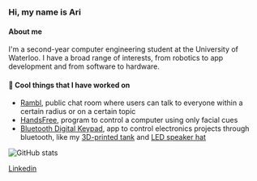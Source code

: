 ### Hi, my name is Ari
#### About me
I'm a second-year computer engineering student at the University of Waterloo. I have a broad range of interests, from robotics to app development and from software to hardware.

#### 🔭 Cool things that I have worked on
- [Rambl](www.rambl.app), public chat room where users can talk to everyone within a certain radius or on a certain topic
- [HandsFree](https://devpost.com/software/hands-free), program to control a computer using only facial cues
- [Bluetooth Digital Keypad](https://apps.apple.com/us/app/bluetooth-digital-keypad/id1501984264), app to control electronics projects through bluetooth, like my [3D-printed tank](https://www.youtube.com/watch?v=ZGPXaiinZnM) and [LED speaker hat](https://youtu.be/IyR05Nh5o94)

<!--
**ariwasch/ariwasch** is a ✨ _special_ ✨ repository because its `README.md` (this file) appears on your GitHub profile.

Here are some ideas to get you started:

- 🔭 I’m currently working on ...
- 🌱 I’m currently learning ...
- 👯 I’m looking to collaborate on ...
- 🤔 I’m looking for help with ...
- 💬 Ask me about ...
- 📫 How to reach me: ...
- 😄 Pronouns: ...
- ⚡ Fun fact: ...
-->


![GitHub stats](https://github-readme-stats.vercel.app/api?username=ariwasch&show_icons=true&theme=tokyonight)
<!-- ![](https://visitor-badge.laobi.icu/badge?page_id=ariwasch.ariwasch) -->

[Linkedin](https://www.linkedin.com/in/ariwasch/)
